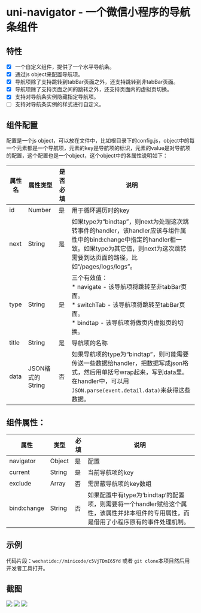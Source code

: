 # uni-navigator - 一个微信小程序的导航条组件

## 特性
- [x] 一个自定义组件，提供了一个水平导航条。
- [x] 通过js object来配置导航项。
- [x] 导航项除了支持跳转到tabBar页面之外，还支持跳转到非tabBar页面。
- [x] 导航项除了支持页面之间的跳转之外，还支持页面内的虚拟页切换。
- [x] 支持对导航条实例隐藏指定导航项。
- [ ] 支持对导航条实例的样式进行自定义。

## 组件配置

配置是一个js object，可以放在文件中，比如根目录下的config.js，object中的每一个元素都是一个导航项，元素的key是导航项的标识，元素的value是对导航项的配置，这个配置也是一个object，这个object中的各属性说明如下：

| 属性名 | 属性类型         | 是否必填 | 说明                                                         |
| ------ | ---------------- | -------- | ------------------------------------------------------------ |
| id     | Number           | 是       | 用于循环遍历时的key                                          |
| next   | String           | 是       | 如果type为“bindtap”，则next为处理这次跳转事件的handler，该handler应该与组件属性中的bind:change中指定的handler相一致。如果type为其它值，则next为这次跳转需要到达页面的路径，比如“/pages/logs/logs”。 |
| type   | String           | 是       | 三个有效值：<br />* navigate - 该导航项将跳转至非tabBar页面。<br />* switchTab - 该导航项将跳转至tabBar页面。<br />* bindtap - 该导航项将做页内虚拟页的切换。 |
| title  | String           | 是       | 导航项的名称                                                 |
| data   | JSON格式的String | 否       | 如果导航项的type为“bindtap”，则可能需要传送一些数据给handler，把数据写成json格式，然后用单括号wrap起来，写到data里。在handler中，可以用`JSON.parse(event.detail.data)`来获得这些数据。 |




## 组件属性：
| 属性           | 类型          | 必填  | 说明                         |
| ---------------- | ------------- | ----- | ---------------------------- |
| navigator  | Object        | 是    | 配置                   |
| current       | String        | 是    | 当前导航项的key              |
| exclude      | Array         | 否    | 需屏蔽导航项的key数组        |
| bind:change | String | 否 | 如果配置中有type为‘bindtap‘的配置项，则需要将一个handler赋给这个属性，该属性并非本组件的专用属性，而是借用了小程序原有的事件处理机制。 |

## 示例
代码片段：`wechatide://minicode/c5VjTDmI65Yd` 或者 `git clone`本项目然后用开发者工具打开。

## 截图
<img src="https://raw.githubusercontent.com/clemthedasher/uni-navigator/master/images/demo1.png"/>
<img src="https://raw.githubusercontent.com/clemthedasher/uni-navigator/master/images/demo2.png"/>
<img src="https://raw.githubusercontent.com/clemthedasher/uni-navigator/master/images/demo3.png"/>
